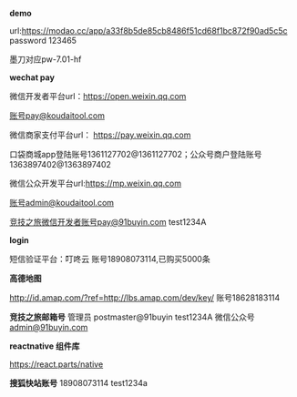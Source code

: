 **demo**

 url:https://modao.cc/app/a33f8b5de85cb8486f51cd68f1bc872f90ad5c5c
password 123465

墨刀对应pw-7.01-hf

**wechat pay**

微信开发者平台url：https://open.weixin.qq.com

账号pay@koudaitool.com

微信商家支付平台url：
https://pay.weixin.qq.com

口袋商城app登陆账号1361127702@1361127702；公众号商户登陆账号1363897402@1363897402

微信公众开发平台url:https://mp.weixin.qq.com

账号admin@koudaitool.com

竞技之旅微信开发者账号pay@91buyin.com test1234A

**login**

短信验证平台：叮咚云 账号18908073114,已购买5000条

**高德地图**

http://id.amap.com/?ref=http://lbs.amap.com/dev/key/
账号18628183114

**竞技之旅邮箱号**
管理员 postmaster@91buyin   test1234A
微信公众号 admin@91buyin.com

**reactnative 组件库**

https://react.parts/native

**搜狐快站账号**
18908073114 test1234a
